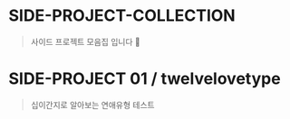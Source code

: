 # SIDE-PROJECT-COLLECTION

> 사이드 프로젝트 모음집  입니다 🙂

# SIDE-PROJECT 01 / twelvelovetype
> 십이간지로 알아보는 연애유형 테스트 


